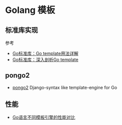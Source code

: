 # Golang 模板

## 标准库实现

参考

- [Go标准库：Go template用法详解 ](https://www.cnblogs.com/f-ck-need-u/p/10053124.html)
- [Go标准库：深入剖析Go template ](https://www.cnblogs.com/f-ck-need-u/p/10035768.html)

## pongo2

- [pongo2](https://github.com/flosch/pongo2) Django-syntax like template-engine for Go


## 性能

- [Go语言不同模板引擎的性能对比](https://github.com/slinso/goTemplateBenchmark)